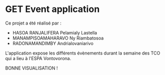 # GET Event application

Ce projet a été réalisé par : 
- HASOA RANJALIFERA Pelamialy Lastella
- MANAMPISOAMAHARAVO Ny Riambatosoa
- RADONAMANDIMBY Andrialovaniarivo

L'application expose les différents évènements durant la semaine des TCO
qui a lieu à l'ESPA Vontovorona.

BONNE VISUALISATION !